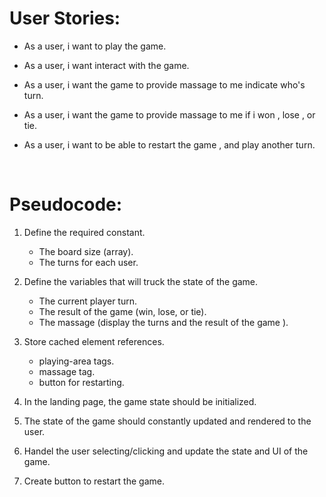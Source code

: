 # **User Stories:**
- As a user, i want to play the game\.

- As a user, i want interact with the game\.

- As a user, i want the game to provide massage to me indicate who's turn\.

- As a user, i want the game to provide massage to me if i won , lose , or tie\.

- As a user, i want to be able to restart the game , and play another turn\.

<br>

# **Pseudocode:**
1. Define the required constant\.
    - The board size (array)\.
    - The turns for each user\.

2. Define the variables that will truck the state of the game\.
    - The current player turn\.
    - The result of the game (win, lose, or tie)\.
    - The massage (display the turns and the result of the game )\.

3. Store cached element references\.
    - playing-area tags\.
    - massage tag\.
    - button for restarting\.

4. In the landing page, the game state should be initialized\.

5. The state of the game should constantly updated and rendered to the user\.

6. Handel the user selecting/clicking and update the state and UI of the game.

7. Create button to restart the game.